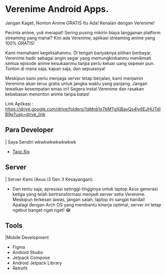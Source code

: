 # Verenime Android Apps.


Jangan Kaget, Nonton Anime GRATIS Itu Ada! Kenalan dengan Verenime!

Pecinta anime, yuk merapat! Sering pusing mikirin biaya langganan platform streaming yang mahal? Kini ada Verenime, aplikasi streaming anime yang 100% GRATIS!

Kami memahami kegelisahanmu. Di tengah banyaknya pilihan berbayar, Verenime hadir sebagai angin segar yang memungkinkanmu menikmati semua episode anime kesukaanmu tanpa perlu keluar uang sepeser pun. Tonton di mana saja, kapan saja, dan sepuasnya!

Meskipun kami perlu menjaga server tetap berjalan, kami menjamin Verenime akan terus gratis untuk jangka waktu yang panjang. Jangan lewatkan kesempatan emas ini! Segera instal Verenime dan rasakan kebebasan menonton anime tanpa batas!

Link Aplikasi : https://drive.google.com/drive/folders/1qMnb1x7bMTgXiBayQs4ly6EJHUTdIB9q?usp=drive_link

## Para Developer

| Saya Sendiri wkwkwkwkwkwkwk
- [Taoc.6ix](https://www.instagram.com/taoc.6ix/)

## Server

| Server Kami (Asus i3 Gen 3 Kesayangan):
- Dan tentu saja, apresiasi setinggi-tingginya untuk laptop Asus generasi ketiga yang telah bertransformasi menjadi server setia Verenime. Meskipun terkesan lawas, jangan salah, laptop ini sangat handal! Apalagi dengan Arch OS yang membantu kinerja optimal, server ini tetap ngebut banget nget nget! 😂

## Tools

|Mobile Development
- Figma 
- Android Studio
- Jetpack Compose
- Android Jetpack Library
- Retrofit
